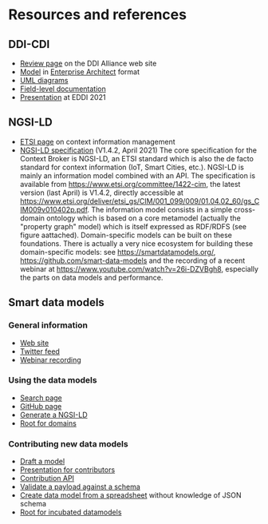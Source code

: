 # Resources and references

## DDI-CDI

* [Review page](https://ddi-alliance.atlassian.net/wiki/spaces/DDI4/pages/860815393/DDI+Cross+Domain+Integration+DDI-CDI+Review) on the DDI Alliance web site
* [Model](https://ddi-alliance.bitbucket.io/DDI-CDI/DDI-CDI_Public_Review_1/2_Model/DDI-CDI_PublicReviewRelease_1-0.eap) in [Enterprise Architect](https://sparxsystems.com/) format
* [UML diagrams](https://ddi-alliance.bitbucket.io/DDI-CDI/DDI-CDI_Public_Review_1/2_Model/Supporting_Documents/DDI-CDI_PublicReviewRelease_1-0_UMLDiagrams.pdf)
* [Field-level documentation](https://ddi-alliance.bitbucket.io/DDI-CDI/DDI-CDI_Public_Review_1/2_Model/Field-Level_Documentation/index.html)
* [Presentation](https://www.youtube.com/watch?v=UbAgPKz6PN0) at EDDI 2021

## NGSI-LD

* [ETSI page](https://www.etsi.org/committee/1422-cim) on context information management
* [NGSI-LD specification](https://www.etsi.org/deliver/etsi_gs/CIM/001_099/009/01.04.02_60/gs_CIM009v010402p.pdf) (V1.4.2, April 2021)
The core specification for the Context Broker is NGSI-LD, an ETSI standard which is also the de facto standard for context information (IoT, Smart Cities, etc.). NGSI-LD is mainly an  information model combined with an API. The specification is available from https://www.etsi.org/committee/1422-cim, the latest version (last April) is V1.4.2, directly accessible at  https://www.etsi.org/deliver/etsi_gs/CIM/001_099/009/01.04.02_60/gs_CIM009v010402p.pdf. The information model consists in a simple cross-domain ontology which is based on a core metamodel (actually the "property graph" model) which is itself expressed as RDF/RDFS (see figure aattached). Domain-specific models can be built on these foundations. There is actually a very nice ecosystem for building these domain-specific models: see https://smartdatamodels.org/, https://github.com/smart-data-models and the recording of a recent webinar at https://www.youtube.com/watch?v=26i-DZVBgh8, especially the parts on data models and performance.

## Smart data models

### General information

* [Web site](https://smartdatamodels.org)
* [Twitter feed](https://twitter.com/smartdatamodels)
* [Webinar recording](https://www.youtube.com/watch?v=26i-DZVBgh8&t=2052s)

### Using the data models
* [Search page](https://smartdatamodels.org/index.php/ddbb-of-properties-descriptions/)
* [GitHub page](https://github.com/smart-data-models)
* [Generate a NGSI-LD](https://smartdatamodels.org/index.php/generate-a-ngsi-ld-payload-based-on-a-smart-data-model/)
* [Root for domains](https://github.com/smart-data-models/data-models/tree/master/specs)

### Contributing new data models

* [Draft a model](https://smartdatamodels.org/index.php/draft-a-data-model/)
* [Presentation for contributors](https://docs.google.com/presentation/d/e/2PACX-1vTs-Ng5dIAwkg91oTTUdt8ua7woBXhPnwavZ0FxgR8BsAI_Ek3C5q97Nd94HS8KhP-r_quD4H0fgyt3/pub?start=false&loop=false&delayms=3000#slide=id.p1) 
* [Contribution API](https://smartdatamodels.org/index.php/data-models-contribution-api/)
* [Validate a payload against a schema](https://smartdatamodels.org/index.php/check-a-schema-validates-a-payload/)
* [Create data model from a spreadsheet](https://smartdatamodels.org/index.php/create-data-model-from-your-google-spreadsheet/) without knowledge of JSON schema
* [Root for incubated datamodels](https://github.com/smart-data-models/incubated/tree/master)
